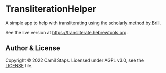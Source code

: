 # TransliterationHelper
A simple app to help with transliterating using the
[scholarly method by Brill][Brill-scholarly].

See the live version at https://transliterate.hebrewtools.org.

## Author & License

Copyright &copy; 2022 Camil Staps. Licensed under AGPL v3.0, see the
[LICENSE](/LICENSE) file.

[Brill-scholarly]: https://brill.com/page/fonts/fonts-scripts-and-unicode
